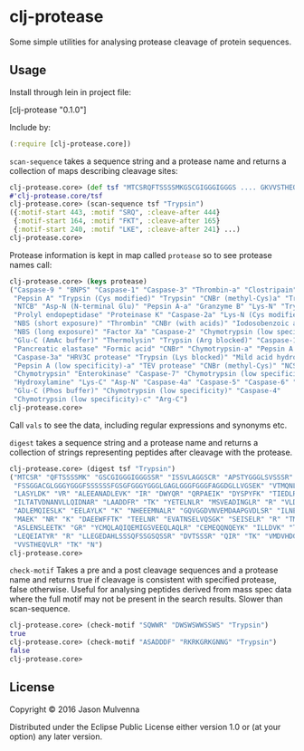 # clj-protease

Some simple utilities for analysing protease cleavage of protein sequences.

## Usage

Install through lein in project file:

[clj-protease "0.1.0"]

Include by:

```clj
(:require [clj-protease.core])
```

`scan-sequence` takes a sequence string and a protease name and
returns a collection of maps describing cleavage sites:

```clj
clj-protease.core> (def tsf "MTCSRQFTSSSSMKGSCGIGGGIGGGS .... GKVVSTHEQVLRTKN")
#'clj-protease.core/tsf
clj-protease.core> (scan-sequence tsf "Trypsin")
({:motif-start 443, :motif "SRQ", :cleave-after 444}
 {:motif-start 164, :motif "FKT", :cleave-after 165}
 {:motif-start 240, :motif "LKE", :cleave-after 241} ...)
clj-protease.core> 
```

Protease information is kept in map called `protease` so to see
protease names call:

```clj
clj-protease.core> (keys protease)
("Caspase-9 " "BNPS" "Caspase-1" "Caspase-3" "Thrombin-a" "Clostripain"
 "Pepsin A" "Trypsin (Cys modified)" "Trypsin" "CNBr (methyl-Cys)a" "Trypsin-b"
 "NTCB" "Asp-N (N-terminal Glu)" "Pepsin A-a" "Granzyme B" "Lys-N" "Trypsin-a"
 "Prolyl endopeptidase" "Proteinase K" "Caspase-2a" "Lys-N (Cys modified)"
 "NBS (short exposure)" "Thrombin" "CNBr (with acids)" "Iodosobenzoic acid"
 "NBS (long exposure)" "Factor Xa" "Caspase-2" "Chymotrypsin (low specificity)-b"
 "Glu-C (AmAc buffer)" "Thermolysin" "Trypsin (Arg blocked)" "Caspase-10"
 "Pancreatic elastase" "Formic acid" "CNBr" "Chymotrypsin-a" "Pepsin A (low specificity)"
 "Caspase-3a" "HRV3C protease" "Trypsin (Lys blocked)" "Mild acid hydrolysis"
 "Pepsin A (low specificity)-a" "TEV protease" "CNBr (methyl-Cys)" "NCS/urea"
 "Chymotrypsin" "Enterokinase" "Caspase-7" "Chymotrypsin (low specificity)-a"
 "Hydroxylamine" "Lys-C" "Asp-N" "Caspase-4a" "Caspase-5" "Caspase-6" "Caspase 8"
 "Glu-C (Phos buffer)" "Chymotrypsin (low specificity)" "Caspase-4"
 "Chymotrypsin (low specificity)-c" "Arg-C")
clj-protease.core>
```

Call `vals` to see the data, including regular expressions and
synonyms etc.

`digest` takes a sequence string and a protease name and returns a
collection of strings representing peptides after cleavage with the
protease.

```clj
clj-protease.core> (digest tsf "Trypsin")
("MTCSR" "QFTSSSSMK" "GSCGIGGGIGGGSSR" "ISSVLAGGSCR" "APSTYGGGLSVSSSR"
 "FSSGGACGLGGGYGGGFSSSSSSFGSGFGGGYGGGLGAGLGGGFGGGFAGGDGLLVGSEK" "VTMQNLNDR"
 "LASYLDK" "VR" "ALEEANADLEVK" "IR" "DWYQR" "QRPAEIK" "DYSPYFK" "TIEDLR" "NK"
 "ILTATVDNANVLLQIDNAR" "LAADDFR" "TK" "YETELNLR" "MSVEADINGLR" "R" "VLDELTLAR"
 "ADLEMQIESLK" "EELAYLK" "K" "NHEEEMNALR" "GQVGGDVNVEMDAAPGVDLSR" "ILNEMR" "DQYEK"
 "MAEK" "NR" "K" "DAEEWFFTK" "TEELNR" "EVATNSELVQSGK" "SEISELR" "R" "TMQNLEIELQSQLSMK"
 "ASLENSLEETK" "GR" "YCMQLAQIQEMIGSVEEQLAQLR" "CEMEQQNQEYK" "ILLDVK" "TR"
 "LEQEIATYR" "R" "LLEGEDAHLSSSQFSSGSQSSR" "DVTSSSR" "QIR" "TK" "VMDVHDGK"
 "VVSTHEQVLR" "TK" "N")
clj-protease.core>
```

`check-motif` Takes a pre and a post cleavage sequences and a protease
name and returns true if cleavage is consistent with specified
protease, false otherwise. Useful for analysing peptides derived from
mass spec data where the full motif may not be present in the search
results. Slower than scan-sequence.

```clj
clj-protease.core> (check-motif "SQWWR" "DWSWSWWSSWS" "Trypsin")
true
clj-protease.core> (check-motif "ASADDDF" "RKRKGRKGNNG" "Trypsin")
false
clj-protease.core>
```

## License

Copyright © 2016 Jason Mulvenna

Distributed under the Eclipse Public License either version 1.0 or (at
your option) any later version.
